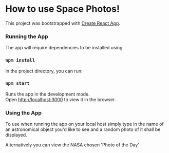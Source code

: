 # How to use Space Photos!

This project was bootstrapped with [Create React App](https://github.com/facebook/create-react-app).

### Running the App

The app will require dependencies to be installed using 

### `npm install`

In the project directory, you can run:

### `npm start`

Runs the app in the development mode.\
Open [http://localhost:3000](http://localhost:3000) to view it in the browser.

### Using the App

To use when running the app on your local host simply type in the name of an astronomical object you'd like to see and a random photo of it shall be displayed.

Alternatively you can view the NASA chosen 'Photo of the Day'